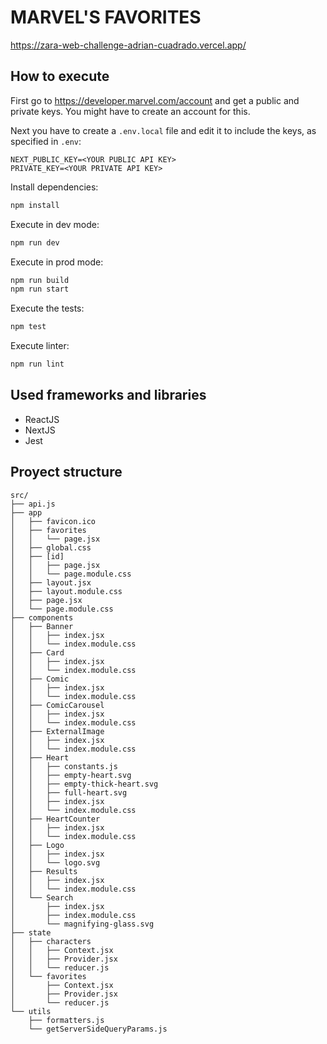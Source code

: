 # MARVEL'S FAVORITES

https://zara-web-challenge-adrian-cuadrado.vercel.app/

## How to execute

First go to https://developer.marvel.com/account and get a public and private keys. You might have to create an account for this.

Next you have to create a `.env.local` file and edit it to include the keys, as specified in `.env`:

```
NEXT_PUBLIC_KEY=<YOUR PUBLIC API KEY>
PRIVATE_KEY=<YOUR PRIVATE API KEY>
```

Install dependencies:

```sh
npm install
```

Execute in dev mode:

```sh
npm run dev
```

Execute in prod mode:

```sh
npm run build
npm run start
```

Execute the tests:

```sh
npm test
```

Execute linter:

```sh
npm run lint
```

## Used frameworks and libraries

- ReactJS
- NextJS
- Jest

## Proyect structure

```
src/
├── api.js
├── app
│   ├── favicon.ico
│   ├── favorites
│   │   └── page.jsx
│   ├── global.css
│   ├── [id]
│   │   ├── page.jsx
│   │   └── page.module.css
│   ├── layout.jsx
│   ├── layout.module.css
│   ├── page.jsx
│   └── page.module.css
├── components
│   ├── Banner
│   │   ├── index.jsx
│   │   └── index.module.css
│   ├── Card
│   │   ├── index.jsx
│   │   └── index.module.css
│   ├── Comic
│   │   ├── index.jsx
│   │   └── index.module.css
│   ├── ComicCarousel
│   │   ├── index.jsx
│   │   └── index.module.css
│   ├── ExternalImage
│   │   ├── index.jsx
│   │   └── index.module.css
│   ├── Heart
│   │   ├── constants.js
│   │   ├── empty-heart.svg
│   │   ├── empty-thick-heart.svg
│   │   ├── full-heart.svg
│   │   ├── index.jsx
│   │   └── index.module.css
│   ├── HeartCounter
│   │   ├── index.jsx
│   │   └── index.module.css
│   ├── Logo
│   │   ├── index.jsx
│   │   └── logo.svg
│   ├── Results
│   │   ├── index.jsx
│   │   └── index.module.css
│   └── Search
│       ├── index.jsx
│       ├── index.module.css
│       └── magnifying-glass.svg
├── state
│   ├── characters
│   │   ├── Context.jsx
│   │   ├── Provider.jsx
│   │   └── reducer.js
│   └── favorites
│       ├── Context.jsx
│       ├── Provider.jsx
│       └── reducer.js
└── utils
    ├── formatters.js
    └── getServerSideQueryParams.js
```
